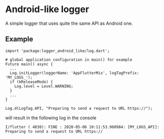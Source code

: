 Android-like logger
===================

A simple logger that uses quite the same API as Android one.

## Example

```
import 'package:logger_android_like/log.dart';

# global application configuration in main() for example
Future main() async {
  ...
  Log.initLogger(loggerName: 'AppFlutterMix', logTagPrefix: 'MY_LOGS_');
  if (kReleaseMode) {
    Log.level = Level.WARNING;
  }
  ...
}

Log.d(LogTag.API, "Preparing to send a request to URL https://");
```

will result in the following log in the console

```
I/flutter ( 4038): FINE : 2020-05-06 10:11:53.960984: [MY_LOGS_API]: Preparing to send a request to URL https://
```
